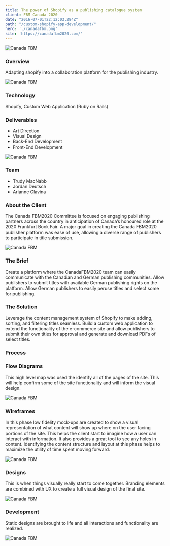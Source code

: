 ```yaml
---
title: The power of Shopify as a publishing catalogue system
client: FBM Canada 2020
date: "2016-07-01T22:12:03.284Z"
path: "/custom-shopify-app-development/"
hero: './canadafbm.png'
site: 'https://canadafbm2020.com/'
---
```


<div class="case-study-title__image">

![Canada FBM](./canadafbm-1.png)

</div>

<div class="case-study-wrapper">
<h3 class="secondary-title case-study">Overview </h3>
<p>Adapting shopify into a collaboration platform for the publishing industry.</p>

<div class="case-study__image cs-2">

![Canada FBM](./canadafbm-2.png)
</div>

<h3 class="secondary-title case-study">Technology</h3> 
<p>Shopify, Custom Web Application (Ruby on Rails)</p>

<h3 class="secondary-title case-study">Deliverables</h3>
<ul>
	<li>Art Direction</li>
	<li>Visual Design</li>
	<liUX></li>
	<li>Back-End Development</li>
	<li>Front-End Development</li>
</ul>
<div class="case-study__image cs-3">

![Canada FBM](./canadafbm-3.png)

</div>

<h3 class="secondary-title case-study">Team</h3>
<ul>
	<li>Trudy MacNabb</li>
	<li>Jordan Deutsch</li>
	<li>Arianne Glavina</li>
</ul>


 <h3 class="secondary-title case-study">About the Client</h3>
<p>The Canada FBM2020 Committee is focused on engaging publishing partners across the country in anticipation of Canada’s honoured role at the 2020 Frankfurt Book Fair. A major goal in creating the Canada FBM2020 publisher platform was ease of use, allowing a diverse range of publishers to participate in title submission.</p> 
<div class="case-study__image cs-4">

![Canada FBM](./canadafbm-4.png)

</div>

 <h3 class="secondary-title case-study">The Brief</h3>
<p>Create a platform where the CanadaFBM2020 team can easily communicate with the Canadian and German publishing communities. Allow publishers to submit titles with available German publishing rights on the platform. Allow German publishers to easily peruse titles and select some for publishing.</p>



 <h3 class="secondary-title case-study">The Solution</h3>
<p>Leverage the content management system of Shopify to make adding, sorting, and filtering titles seamless. Build a custom web application to extend the functionality of the e-commerce site and allow publishers to submit their own titles for approval and generate and download PDFs of select titles.</p>

<h3 class="secondary-title case-study">Process</h3>

<section class="process">
<h3>Flow Diagrams</h3>
<p>This high level map was used the identify all of the pages of the site. This will help confirm some of the site functionality and will inform the visual design.</p>
<div class="case-study__image cs-5">

![Canada FBM](./canadafbm-5.png)

</div>
<h3>Wireframes</h3>
<p>In this phase low fidelity mock-ups are created to show a visual representation of what content will show up where on the user facing portions of the site. This helps the client start to imagine how a user can interact with information. It also provides a great tool to see any holes in content. Identifying the content structure and layout at this phase helps to maximize the utility of time spent moving forward.</p>
<div class="case-study__image cs-6">

![Canada FBM](./canadafbm-6.png)

</div>

<h3>Designs</h3>
<p>This is when things visually really start to come together. Branding elements are combined with UX to create a full visual design of the final site.</p>
<div class="case-study__image cs-7">

![Canada FBM](./canadafbm-7.png)
</div>
<h3>Development</h3>
<p>Static designs are brought to life and all interactions and functionality are realized. </p>
<div class="case-study__image cs-8">

![Canada FBM](./canadafbm-8.png)

</div>
</div>

